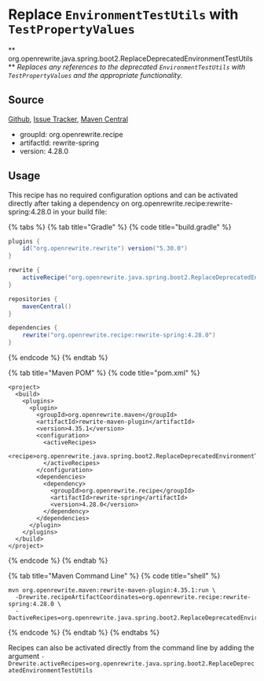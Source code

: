 # Replace `EnvironmentTestUtils` with `TestPropertyValues`

** org.openrewrite.java.spring.boot2.ReplaceDeprecatedEnvironmentTestUtils**
_Replaces any references to the deprecated `EnvironmentTestUtils` with `TestPropertyValues` and the appropriate functionality._

## Source

[Github](https://github.com/openrewrite/rewrite-spring), [Issue Tracker](https://github.com/openrewrite/rewrite-spring/issues), [Maven Central](https://search.maven.org/artifact/org.openrewrite.recipe/rewrite-spring/4.28.0/jar)

* groupId: org.openrewrite.recipe
* artifactId: rewrite-spring
* version: 4.28.0


## Usage

This recipe has no required configuration options and can be activated directly after taking a dependency on org.openrewrite.recipe:rewrite-spring:4.28.0 in your build file:

{% tabs %}
{% tab title="Gradle" %}
{% code title="build.gradle" %}
```groovy
plugins {
    id("org.openrewrite.rewrite") version("5.30.0")
}

rewrite {
    activeRecipe("org.openrewrite.java.spring.boot2.ReplaceDeprecatedEnvironmentTestUtils")
}

repositories {
    mavenCentral()
}

dependencies {
    rewrite("org.openrewrite.recipe:rewrite-spring:4.28.0")
}
```
{% endcode %}
{% endtab %}

{% tab title="Maven POM" %}
{% code title="pom.xml" %}
```markup
<project>
  <build>
    <plugins>
      <plugin>
        <groupId>org.openrewrite.maven</groupId>
        <artifactId>rewrite-maven-plugin</artifactId>
        <version>4.35.1</version>
        <configuration>
          <activeRecipes>
            <recipe>org.openrewrite.java.spring.boot2.ReplaceDeprecatedEnvironmentTestUtils</recipe>
          </activeRecipes>
        </configuration>
        <dependencies>
          <dependency>
            <groupId>org.openrewrite.recipe</groupId>
            <artifactId>rewrite-spring</artifactId>
            <version>4.28.0</version>
          </dependency>
        </dependencies>
      </plugin>
    </plugins>
  </build>
</project>
```
{% endcode %}
{% endtab %}

{% tab title="Maven Command Line" %}
{% code title="shell" %}
```shell
mvn org.openrewrite.maven:rewrite-maven-plugin:4.35.1:run \
  -Drewrite.recipeArtifactCoordinates=org.openrewrite.recipe:rewrite-spring:4.28.0 \
  -DactiveRecipes=org.openrewrite.java.spring.boot2.ReplaceDeprecatedEnvironmentTestUtils
```
{% endcode %}
{% endtab %}
{% endtabs %}

Recipes can also be activated directly from the command line by adding the argument `-Drewrite.activeRecipes=org.openrewrite.java.spring.boot2.ReplaceDeprecatedEnvironmentTestUtils`
